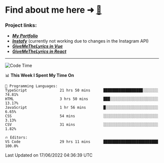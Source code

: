 # Find about me here ➜ [🧑](https://pauabella.dev)

### Project links:
- ***[My Portfolio](https://pauabella.dev)***
- ***[Instafy](https://instafy.me)*** (currently not working due to changes in the Instagram API)
- ***[GiveMeTheLyrics in Vue](https://lyrics.pauabella.dev)***
- ***[GiveMeTheLyrics in React](https://pauabella.dev/GiveMeTheLyrics)***

---
<!--START_SECTION:waka-->
![Code Time](http://img.shields.io/badge/Code%20Time-1%2C174%20hrs%2010%20mins-blue)

📊 **This Week I Spent My Time On** 

```text
💬 Programming Languages: 
TypeScript               21 hrs 50 mins      ██████████████████░░░░░░░   74.81% 
HTML                     3 hrs 50 mins       ███░░░░░░░░░░░░░░░░░░░░░░   13.17% 
JavaScript               1 hr 56 mins        █░░░░░░░░░░░░░░░░░░░░░░░░   6.65% 
CSS                      54 mins             ░░░░░░░░░░░░░░░░░░░░░░░░░   3.13% 
CSV                      31 mins             ░░░░░░░░░░░░░░░░░░░░░░░░░   1.82%

🔥 Editors: 
VS Code                  29 hrs 11 mins      █████████████████████████   100.0%

```


 Last Updated on 17/06/2022 04:36:39 UTC
<!--END_SECTION:waka-->
